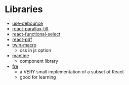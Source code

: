 # Libraries

- [use-debounce](https://www.npmjs.com/package/use-debounce)
- [react-parallax-tilt](https://github.com/mkosir/react-parallax-tilt)
- [react-functional-select](https://github.com/based-ghost/react-functional-select)
- [react-pdf](https://react-pdf.org/)
- [twin-macro](https://github.com/ben-rogerson/twin.macro)
  - css in js option
- [mantine](https://mantine.dev/)
  - component library
- [fre](https://github.com/yisar/fre)
  - a VERY small implementation of a subset of React
  - good for learning
